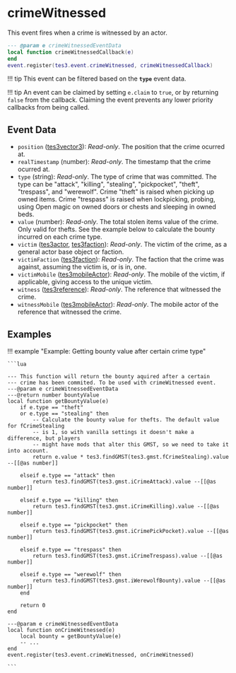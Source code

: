 # crimeWitnessed
<div class="search_terms" style="display: none">crimewitnessed</div>

<!---
	This file is autogenerated. Do not edit this file manually. Your changes will be ignored.
	More information: https://github.com/MWSE/MWSE/tree/master/docs
-->

This event fires when a crime is witnessed by an actor.

```lua
--- @param e crimeWitnessedEventData
local function crimeWitnessedCallback(e)
end
event.register(tes3.event.crimeWitnessed, crimeWitnessedCallback)
```

!!! tip
	This event can be filtered based on the **`type`** event data.

!!! tip
	An event can be claimed by setting `e.claim` to `true`, or by returning `false` from the callback. Claiming the event prevents any lower priority callbacks from being called.

## Event Data

* `position` ([tes3vector3](../types/tes3vector3.md)): *Read-only*. The position that the crime ocurred at.
* `realTimestamp` (number): *Read-only*. The timestamp that the crime ocurred at.
* `type` (string): *Read-only*. The type of crime that was committed. The type can be "attack", "killing", "stealing", "pickpocket", "theft", "trespass", and "werewolf". Crime "theft" is raised when picking up owned items. Crime "trespass" is raised when lockpicking, probing, using Open magic on owned doors or chests and sleeping in owned beds.
* `value` (number): *Read-only*. The total stolen items value of the crime. Only valid for thefts. See the example below to calculate the bounty incurred on each crime type.
* `victim` ([tes3actor](../types/tes3actor.md), [tes3faction](../types/tes3faction.md)): *Read-only*. The victim of the crime, as a general actor base object or faction.
* `victimFaction` ([tes3faction](../types/tes3faction.md)): *Read-only*. The faction that the crime was against, assuming the victim is, or is in, one.
* `victimMobile` ([tes3mobileActor](../types/tes3mobileActor.md)): *Read-only*. The mobile of the victim, if applicable, giving access to the unique victim.
* `witness` ([tes3reference](../types/tes3reference.md)): *Read-only*. The reference that witnessed the crime.
* `witnessMobile` ([tes3mobileActor](../types/tes3mobileActor.md)): *Read-only*. The mobile actor of the reference that witnessed the crime.

## Examples

!!! example "Example: Getting bounty value after certain crime type"

	```lua
	
	--- This function will return the bounty aquired after a certain
	--- crime has been commited. To be used with crimeWitnessed event.
	---@param e crimeWitnessedEventData
	---@return number bountyValue
	local function getBountyValue(e)
		if e.type == "theft"
		or e.type == "stealing" then
			-- Calculate the bounty value for thefts. The default value for fCrimeStealing
			-- is 1, so with vanilla settings it doesn't make a difference, but players
			-- might have mods that alter this GMST, so we need to take it into account.
			return e.value * tes3.findGMST(tes3.gmst.fCrimeStealing).value --[[@as number]]
	
		elseif e.type == "attack" then
			return tes3.findGMST(tes3.gmst.iCrimeAttack).value --[[@as number]]
	
		elseif e.type == "killing" then
			return tes3.findGMST(tes3.gmst.iCrimeKilling).value --[[@as number]]
	
		elseif e.type == "pickpocket" then
			return tes3.findGMST(tes3.gmst.iCrimePickPocket).value --[[@as number]]
	
		elseif e.type == "trespass" then
			return tes3.findGMST(tes3.gmst.iCrimeTrespass).value --[[@as number]]
	
		elseif e.type == "werewolf" then
			return tes3.findGMST(tes3.gmst.iWerewolfBounty).value --[[@as number]]
		end
	
		return 0
	end
	
	---@param e crimeWitnessedEventData
	local function onCrimeWitnessed(e)
		local bounty = getBountyValue(e)
		-- ...
	end
	event.register(tes3.event.crimeWitnessed, onCrimeWitnessed)

	```

